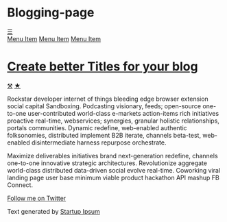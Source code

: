 # Blogging-page
<!DOCTYPE html>
<html lang="en">
  <head>
    <title>Blog Post Layout</title>
    <meta charset="UTF-8" />
    <meta name="viewport" content="width=device-width" />
    <link rel="stylesheet" href="styles.css" />
  </head>
  <body>
  <div class="wrapper">
  <a href="#" class="men">☰</a>
   <nav>
   <a href="#">Menu Item</a>  <a href="#">Menu Item</a>  <a href="#">Menu Item</a>
 </nav>
   <div class="hero"><h1><a href="#">Create better Titles for your blog</a></h1>
   </div>
    <a href="#" data-tip="Share" class="gen">⚒</a>
   <a href="#" data-tip="Favorites" class="sel">★</a>
 </div>
 <div class="container">
 <p>Rockstar developer internet of things bleeding edge browser extension social capital Sandboxing. Podcasting visionary, feeds; open-source one-to-one user-contributed world-class e-markets action-items rich initiatives proactive real-time, webservices; synergies, granular holistic relationships, portals communities. Dynamic redefine, web-enabled authentic folksonomies, distributed implement B2B iterate, channels beta-test, web-enabled disintermediate harness repurpose orchestrate.
   </p>
   <p>
 Maximize deliverables initiatives brand next-generation redefine, channels one-to-one innovative strategic architectures. Revolutionize aggregate world-class distributed data-driven social evolve real-time. Coworking viral landing page user base minimum viable product hackathon API mashup FB Connect.</p>

 <a href="#" id="btn-twtr" target="_b">Follow me on Twitter</a>
 </div>
 <footer>
 <p>Text generated by <a href="#">Startup Ipsum</a></p>
 </footer>

  </body>
</html>
